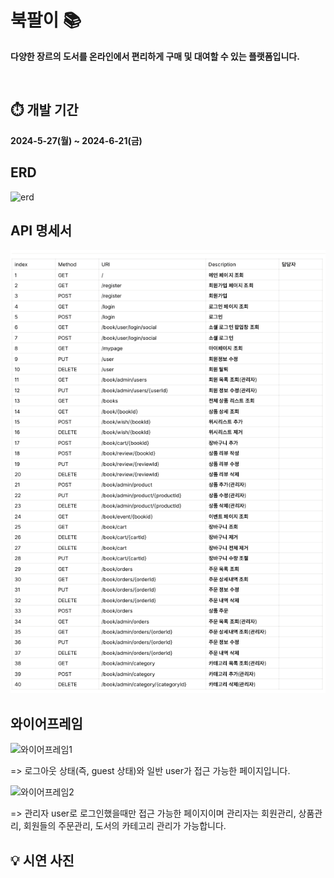 # 북팔이 📚
**다양한 장르의 도서를 온라인에서 편리하게 구매 및 대여할 수 있는 플랫폼입니다.**

<br />

## ⏱️ 개발 기간
**2024-5-27(월) ~ 2024-6-21(금)**

## ERD
![erd](https://github.com/Sojeonge/book-shopping-mall/assets/105636727/c1086909-111f-4cf8-aa54-f7f650447db4)


## API 명세서
![제목 없음.png](%EC%A0%9C%EB%AA%A9%20%EC%97%86%EC%9D%8C.png)

## 와이어프레임
<img width="560" alt="와이어프레임1" src="https://github.com/Sojeonge/book-shopping-mall/assets/105636727/85750109-7a17-4214-a285-c309db274a60">


=> 로그아웃 상태(즉, guest 상태)와 일반 user가 접근 가능한 페이지입니다.

<img width="782" alt="와이어프레임2" src="https://github.com/Sojeonge/book-shopping-mall/assets/105636727/17885f3d-ed03-4d43-aa4f-25f5b670cd60">


=> 관리자 user로 로그인했을때만 접근 가능한 페이지이며 관리자는 회원관리, 상품관리, 회원들의 주문관리, 도서의 카테고리 관리가 가능합니다.

## 💡 시연 사진




